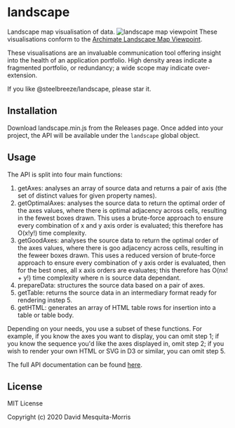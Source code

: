 # landscape
Landscape map visualisation of data.
![landscape map viewpoint](https://steelbreeze.net/images/landscape-map.png)
These visualisations conform to the [Archimate Landscape Map Viewpoint](https://pubs.opengroup.org/architecture/archimate2-doc/chap08.html#_Toc371945248).

These visualisations are an invaluable communication tool offering insight into the health of an application portfolio. High density areas indicate a fragmented portfolio, or redundancy; a wide scope may indicate over-extension.

If you like @steelbreeze/landscape, please star it.
## Installation
Download landscape.min.js from the Releases page. Once added into your project, the API will be available under the ```landscape``` global object.
## Usage
The API is split into four main functions:
1. getAxes: analyses an array of source data and returns a pair of axis (the set of distinct values for given property names).
2. getOptimalAxes: analyses the source data to return the optimal order of the axes values, where there is optimal adjacency across cells, resulting in the fewest boxes drawn. This uses a brute-force approach to ensure every combination of x and y axis order is evaluated; this therefore has O(x!y!) time complexity.
3. getGoodAxes: analyses the source data to return the optimal order of the axes values, where there is goo adjacency across cells, resulting in the feweer boxes drawn. This uses a reduced version of brute-force approach to ensure every combination of y axis order is evaluated, then for the best ones, all x axis orders are evaluates; this therefore has O(nx! + y!) time complexity where n is source data dependant.
4. prepareData: structures the source data based on a pair of axes.
5. getTable: returns the source data in an intermediary format ready for rendering instep 5.
6. getHTML: generates an array of HTML table rows for insertion into a table or table body.

Depending on your needs, you use a subset of these functions. For example, if you know the axes you want to display, you can omit step 1; if you know the sequence you'd like the axes displayed in, omit step 2; if you wish to render your own HTML or SVG in D3 or similar, you can omit step 5.

The full API documentation can be found [here](https://steelbreeze.net/landscape/api/v1/).

## License
MIT License

Copyright (c) 2020 David Mesquita-Morris

